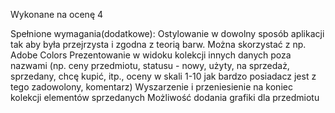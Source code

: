 Wykonane na ocenę 4

Spełnione wymagania(dodatkowe):
Ostylowanie w dowolny sposób aplikacji tak aby była przejrzysta i zgodna z teorią barw. Można skorzystać z np. Adobe Colors
Prezentowanie w widoku kolekcji innych danych poza nazwami (np. ceny przedmiotu, statusu - nowy, użyty, na sprzedaż, sprzedany, chcę kupić, itp., oceny w skali 1-10 jak bardzo posiadacz jest z tego zadowolony, komentarz)
Wyszarzenie i przeniesienie na koniec kolekcji elementów sprzedanych
Możliwość dodania grafiki dla przedmiotu
